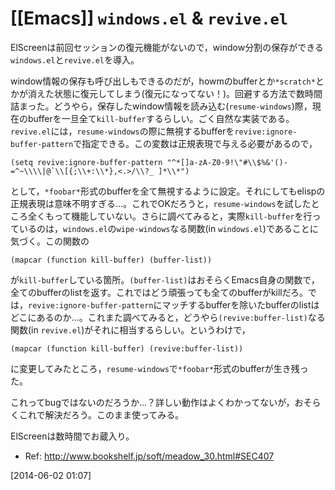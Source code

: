 # [[Emacs]] `windows.el` & `revive.el`

ElScreenは前回セッションの復元機能がないので，window分割の保存ができる`windows.el`と`revive.el`を導入。

window情報の保存も呼び出しもできるのだが，howmのbufferとか`*scratch*`とかが消えた状態に復元してしまう(復元になってない！)。回避する方法で数時間詰まった。どうやら，保存したwindow情報を読み込む(`resume-windows`)際，現在のbufferを一旦全て`kill-buffer`するらしい。ごく自然な実装である。`revive.el`には，`resume-windows`の際に無視するbufferを`revive:ignore-buffer-pattern`で指定できる。この変数は正規表現で与える必要があるので，

	(setq revive:ignore-buffer-pattern "^*[]a-zA-Z0-9!\"#\\$%&'()-=^~\\\\|@`\\[{;\\+:\\*},<.>/\\?_ ]*\\*")

として，`*foobar*`形式のbufferを全て無視するように設定。それにしてもelispの正規表現は意味不明すぎる…。これでOKだろうと，`resume-windows`を試したところ全くもって機能していない。さらに調べてみると，実際`kill-buffer`を行っているのは，`windows.el`の`wipe-windows`なる関数(in `windows.el`)であることに気づく。この関数の

	(mapcar (function kill-buffer) (buffer-list))

が`kill-buffer`している箇所。`(buffer-list)`はおそらくEmacs自身の関数で，全てのbufferのlistを返す。これではどう頑張っても全てのbufferがkillだろ。では，`revive:ignore-buffer-pattern`にマッチするbufferを除いたbufferのlistはどこにあるのか…。これまた調べてみると，どうやら`(revive:buffer-list)`なる関数(in `revive.el`)がそれに相当するらしい。というわけで，

	(mapcar (function kill-buffer) (revive:buffer-list))

に変更してみたところ，`resume-windows`で`*foobar*`形式のbufferが生き残った。

これってbugではないのだろうか…？詳しい動作はよくわかってないが，おそらくこれで解決だろう。このまま使ってみる。

ElScreenは数時間でお蔵入り。

* Ref: <http://www.bookshelf.jp/soft/meadow_30.html#SEC407>

[2014-06-02 01:07] 

